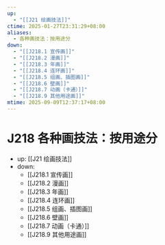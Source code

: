 ```yaml
---
up:
  - "[[J21 绘画技法]]"
ctime: 2025-01-27T23:31:29+08:00
aliases:
  - 各种画技法：按用途分
down:
  - "[[J218.1 宣传画]]"
  - "[[J218.2 漫画]]"
  - "[[J218.3 年画]]"
  - "[[J218.4 连环画]]"
  - "[[J218.5 组画、插图画]]"
  - "[[J218.6 壁画]]"
  - "[[J218.7 动画（卡通）]]"
  - "[[J218.9 其他用途画]]"
mtime: 2025-09-09T12:37:17+08:00
---
```


# J218 各种画技法：按用途分

- up: [[J21 绘画技法]]
- down:	
	- [[J218.1 宣传画]]
	- [[J218.2 漫画]]
	- [[J218.3 年画]]
	- [[J218.4 连环画]]
	- [[J218.5 组画、插图画]]
	- [[J218.6 壁画]]
	- [[J218.7 动画（卡通）]]
	- [[J218.9 其他用途画]]
	
